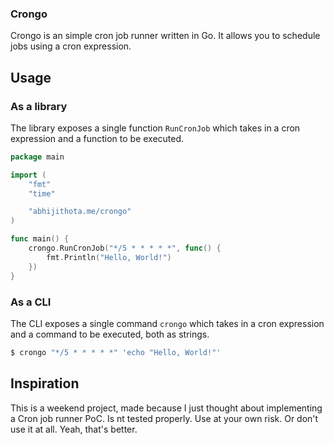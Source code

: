 ### Crongo

Crongo is an simple cron job runner written in Go. It allows you to schedule jobs using a cron expression.

## Usage

### As a library

The library exposes a single function `RunCronJob` which takes in a cron expression and a function to be executed.

```go
package main

import (
    "fmt"
    "time"

    "abhijithota.me/crongo"
)

func main() {
    crongo.RunCronJob("*/5 * * * * *", func() {
        fmt.Println("Hello, World!")
    })
}
```

### As a CLI

The CLI exposes a single command `crongo` which takes in a cron expression and a command to be executed, both as strings.

```bash
$ crongo "*/5 * * * * *" 'echo "Hello, World!"'
```

## Inspiration

This is a weekend project, made because I just thought about implementing a Cron job runner PoC. Is nt tested properly. Use at your own risk. Or don't use it at all. Yeah, that's better. 
